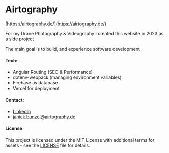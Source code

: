 # Airtography

[https://airtography.de/](https://airtography.de/)

For my Drone Photography & Videography I created this website in 2023 as a side project

The main goal is to build, and experience software development

#### Tech:
- Angular Routing (SEO & Performance)
- dotenv-webpack (managing environment variables)
- Firebase as database
- Vercel for deployment

#### Contact:
- [LinkedIn](https://www.linkedin.com/in/janickbunzel/)
- [janick.bunzel@airtography.de](mailto:janick.bunzel@airtography.de)

#### License

This project is licensed under the MIT License with additional terms for assets - see the [LICENSE](LICENSE) file for details.
